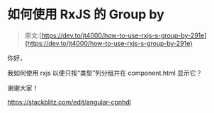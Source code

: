 # 如何使用 RxJS 的 Group by

> 原文:[https://dev.to/jt4000/how-to-use-rxjs-s-group-by-291e](https://dev.to/jt4000/how-to-use-rxjs-s-group-by-291e)

你好，

我如何使用 rxjs 以便只按“类型”列分组并在 component.html 显示它？

谢谢大家！

https://stackblitz.com/edit/angular-cpnhdl
